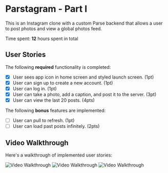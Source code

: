 # Parstagram - Part I

This is an Instagram clone with a custom Parse backend that allows a user to post photos and view a global photos feed.

Time spent: **12** hours spent in total

## User Stories

The following **required** functionality is completed:

- [X] User sees app icon in home screen and styled launch screen. (1pt)
- [X] User can sign up to create a new account. (1pt)
- [X] User can log in. (1pt)
- [X] User can take a photo, add a caption, and post it to the server. (3pt)
- [X] User can view the last 20 posts. (4pts)

The following **bonus** features are implemented:

- [ ] User can pull to refresh. (1pt)
- [ ] User can load past posts infinitely. (2pts)

## Video Walkthrough

Here's a walkthrough of implemented user stories:

<img src='https://ezgif.com/optimize/ezgif-4-5d12c904a9.gif' title='Video Walkthrough' width='' alt='Video Walkthrough' />

<img src='https://ezgif.com/gif-to-webp/ezgif-4-10d1aa3933.gif' title='Video Walkthrough' width='' alt='Video Walkthrough' />

<img src='http://g.recordit.co/Ydyfm3nBDo.gif' title='Video Walkthrough' width='' alt='Video Walkthrough' />
